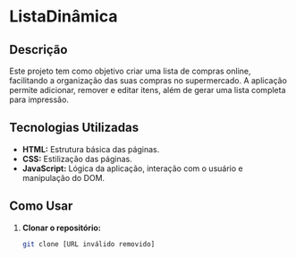 # ListaDinâmica

## Descrição
Este projeto tem como objetivo criar uma lista de compras online, facilitando a organização das suas compras no supermercado. A aplicação permite adicionar, remover e editar itens, além de gerar uma lista completa para impressão.

## Tecnologias Utilizadas
* **HTML:** Estrutura básica das páginas.
* **CSS:** Estilização das páginas.
* **JavaScript:** Lógica da aplicação, interação com o usuário e manipulação do DOM.

## Como Usar
1. **Clonar o repositório:**
   ```bash
   git clone [URL inválido removido]
